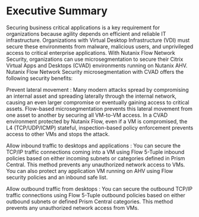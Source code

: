 # Executive Summary

Securing business critical applications is a key requirement for organizations because agility depends on efficient and reliable IT infrastructure. Organizations with Virtual Desktop Infrastructure (VDI) must secure these environments from malware, malicious users, and unprivileged access to critical enterprise applications. With Nutanix Flow Network Security, organizations can use microsegmentation to secure their Citrix Virtual Apps and Desktops (CVAD) environments running on Nutanix AHV. Nutanix Flow Network Security microsegmentation with CVAD offers the following security benefits: 

Prevent lateral movement <!--JK: @david-brett I moved these to a list methodology rather than L2 headings-->
: Many modern attacks spread by compromising an internal asset and spreading laterally through the internal network, causing an even larger compromise or eventually gaining access to critical assets. Flow-based microsegmentation prevents this lateral movement from one asset to another by securing all VM-to-VM access. In a CVAD environment protected by Nutanix Flow, even if a VM is compromised, the L4 (TCP/UDP/ICMP) stateful, inspection-based policy enforcement prevents access to other VMs and stops the attack.

Allow inbound traffic to desktops and applications <!--JK: @david-brett I moved these to a list methodology rather than L2 headings-->
: You can secure the TCP/IP traffic connections coming into a VM using Flow 5-Tuple inbound policies based on either incoming subnets or categories defined in Prism Central. This method prevents any unauthorized network access to VMs. You can also protect any application VM running on AHV using Flow security policies and an inbound safe list. <!--JK: @david-brett is it worth hyperlinking to the things referenced here? Flow Sec Policies and 5-Tuple inbound policies and categories?-->

Allow outbound traffic from desktops <!--JK: @david-brett I moved these to a list methodology rather than L2 headings-->
: You can secure the outbound TCP/IP traffic connections using Flow 5-Tuple outbound policies based on either outbound subnets or defined Prism Central categories. This method prevents any unauthorized network access from VMs.

